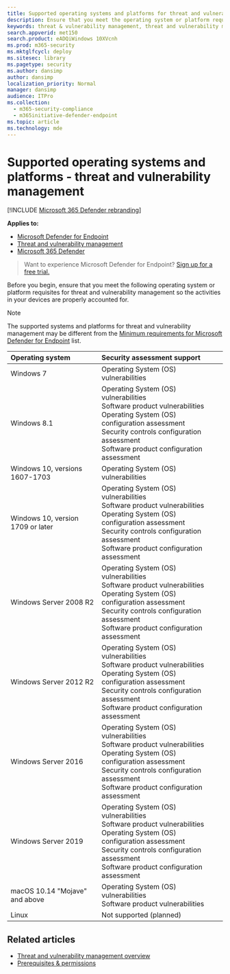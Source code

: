 ```yaml
---
title: Supported operating systems and platforms for threat and vulnerability management
description: Ensure that you meet the operating system or platform requisites for threat and vulnerability management, so the activities in your all devices are properly accounted for.
keywords: threat & vulnerability management, threat and vulnerability management, operating system, platform requirements, prerequisites, Microsoft Defender for Endpoint-tvm supported os, Microsoft Defender for Endpoint-tvm,
search.appverid: met150
search.product: eADQiWindows 10XVcnh
ms.prod: m365-security
ms.mktglfcycl: deploy
ms.sitesec: library
ms.pagetype: security
ms.author: dansimp
author: dansimp
localization_priority: Normal
manager: dansimp
audience: ITPro
ms.collection: 
  - m365-security-compliance
  - m365initiative-defender-endpoint
ms.topic: article
ms.technology: mde
---
```

# Supported operating systems and platforms - threat and vulnerability management

[!INCLUDE [Microsoft 365 Defender rebranding](../../includes/microsoft-defender.md)]

**Applies to:**

- [Microsoft Defender for Endpoint](https://go.microsoft.com/fwlink/?linkid=2154037)
- [Threat and vulnerability management](next-gen-threat-and-vuln-mgt.md)
- [Microsoft 365 Defender](https://go.microsoft.com/fwlink/?linkid=2118804)

>Want to experience Microsoft Defender for Endpoint? [Sign up for a free trial.](https://www.microsoft.com/microsoft-365/windows/microsoft-defender-atp?ocid=docs-wdatp-portaloverview-abovefoldlink)

Before you begin, ensure that you meet the following operating system or platform requisites for threat and vulnerability management so the activities in your devices are properly accounted for.

>[!NOTE]
>The supported systems and platforms for threat and vulnerability management may be different from the [Minimum requirements for Microsoft Defender for Endpoint](minimum-requirements.md) list.

Operating system | Security assessment support
:---|:---
Windows 7 | Operating System (OS) vulnerabilities
Windows 8.1 | Operating System (OS) vulnerabilities<br/>Software product vulnerabilities<br/>Operating System (OS) configuration assessment<br/>Security controls configuration assessment<br/>Software product configuration assessment |
Windows 10, versions 1607-1703 | Operating System (OS) vulnerabilities
Windows 10, version 1709 or later |Operating System (OS) vulnerabilities<br/>Software product vulnerabilities<br/>Operating System (OS) configuration assessment<br/>Security controls configuration assessment<br/>Software product configuration assessment
Windows Server 2008 R2 | Operating System (OS) vulnerabilities<br/>Software product vulnerabilities<br/>Operating System (OS) configuration assessment<br/>Security controls configuration assessment<br/>Software product configuration assessment
Windows Server 2012 R2 | Operating System (OS) vulnerabilities<br/>Software product vulnerabilities<br/>Operating System (OS) configuration assessment<br/>Security controls configuration assessment<br/>Software product configuration assessment
Windows Server 2016 | Operating System (OS) vulnerabilities<br/>Software product vulnerabilities<br/>Operating System (OS) configuration assessment<br/>Security controls configuration assessment<br/>Software product configuration assessment
Windows Server 2019 | Operating System (OS) vulnerabilities<br/>Software product vulnerabilities<br/>Operating System (OS) configuration assessment<br/>Security controls configuration assessment<br/>Software product configuration assessment
macOS 10.14 "Mojave" and above | Operating System (OS) vulnerabilities<br/>Software product vulnerabilities 
Linux | Not supported (planned)

## Related articles

- [Threat and vulnerability management overview](next-gen-threat-and-vuln-mgt.md)
- [Prerequisites & permissions](tvm-prerequisites.md)
